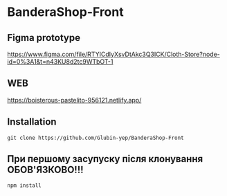 # BanderaShop-Front
## Figma prototype 
https://www.figma.com/file/RTYICdIyXsvDtAkc3Q3ICK/Cloth-Store?node-id=0%3A1&t=n43KU8d2tc9WTbOT-1

## WEB
https://boisterous-pastelito-956121.netlify.app/

## Installation
```git
git clone https://github.com/Glubin-yep/BanderaShop-Front
```

## При першому засупуску після клонування ОБОВ'ЯЗКОВО!!!
```sh
npm install
```

